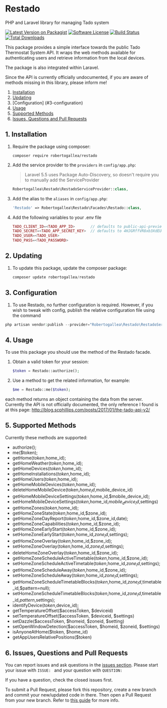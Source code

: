 # Restado
PHP and Laravel library for managing Tado system

[![Latest Version on Packagist](https://img.shields.io/packagist/v/robertogallea/restado.svg?style=flat-square)](https://packagist.org/packages/robertogallea/restado)
[![Software License](https://img.shields.io/badge/license-MIT-brightgreen.svg?style=flat-square)](LICENSE.md)
[![Build Status](https://img.shields.io/travis/jeroennoten/Laravel-AdminLTE/master.svg?style=flat-square)](https://travis-ci.org/jeroennoten/Laravel-AdminLTE)
[![Total Downloads](https://img.shields.io/packagist/dt/robertogallea/restado.svg?style=flat-square)](https://packagist.org/packages/robertogallea/restado)


This package provides a simple interface towards the public Tado Thermostat System API. It wraps the web methods available for authenticating users and retrieve information from the local devices. 

The package is also integrated within Laravel.

Since the API is currently officially undocumented, if you are aware of methods missing in this library, please inform me!


 1. [Installation](#1-installation)
 2. [Updating](#2-updating)
 3. [Configuration] (#3-configuration)
 4. [Usage](#4-usage)
 5. [Supported Methods](#5-supported-methods)
 6. [Issues, Questions and Pull Requests](#6-issues-questions-and-pull-requests)
 
 ## 1. Installation
 
 1. Require the package using composer:
 
     ```
     composer require robertogallea/restado
     ```
     
2. Add the service provider to the `providers` in `config/app.php`:

    > Laravel 5.5 uses Package Auto-Discovery, so doesn't require you to manually add the ServiceProvider

    ```php
    Robertogallea\Restado\RestadoServiceProvider::class,
    ```     
    
3. Add the alias to the `aliases` in `config/app.php`:
    
    ```php
    'Restado' => Robertogallea\Restado\Facades\Restado::class,    
    ```
    
4. Add the following variables to your .env file
    ```php
    TADO_CLIENT_ID=<TADO_APP_ID>       // defaults to public-api-preview
    TADO_SECRET=<TADO_APP_SECRET_KEY>  // defaults to 4HJGRffVR8xb3XdEUQpjgZ1VplJi6Xgw                                                      
    TADO_USER=<TADO_USER>
    TADO_PASS=<TADO_PASSWORD>  
    ```
    
    
## 2. Updating

1. To update this package,  update the composer package:

    ```php
    composer update robertogallea/restado
    ```    
    
## 3. Configuration
    
1. To use Restado, no further configuration is required. However, if you wish to tweak with config, publish the relative
 configuration file using the command

```php
php artisan vendor:publish --provider="Robertogallea\Restado\RestadoServiceProvider" --tag=config
```
    
## 4. Usage    
To use this package you should use the method of the Restado facade. 

1. Obtain a valid token for your session:

    ```php
    $token = Restado::authorize();
    ``` 
    
2. Use a method to get the related information, for example:
    
    ```php
    $me = Restado::me($token);
    ```     
    
each method returns an object containing the data from the server. Currently the API is not officially documented, the only reference I found is at this page: http://blog.scphillips.com/posts/2017/01/the-tado-api-v2/

 
## 5. Supported Methods
Currently these methods are supported:
- authorize();
- me($token);
- getHome($token,$home_id);
- getHomeWeather($token,$home_id);
- getHomeDevices($token,$home_id);
- getHomeInstallations($token,$home_id);
- getHomeUsers($token,$home_id);
- getHomeMobileDevices($token,$home_id);
- deleteHomeMobileDevice(token,$home_id,$mobile_device_id)
- getHomeMobileDeviceSettings($token,$home_id,$mobile_device_id);
- setHomeMobileDeviceSettings($token,$home_id,$mobile_device_id,$settings)
- getHomeZones($token,$home_id);
- getHomeZoneState($token,$home_id,$zone_id);
- getHomeZoneDayReport($token,$home_id,$zone_id,date);
- getHomeZoneCapabilities($token,$home_id,$zone_id);
- getHomeZoneEarlyStart($token,$home_id,$zone_id);
- setHomeZoneEarlyStart($token,$home_id,$zone_id,$settings);
- getHomeZoneOverlay($token,$home_id,$zone_id);
- setHomeZoneOverlay($token,$home_id,$zone_id,$settings);
- deleteHomeZoneOverlay($token,$home_id,$zone_id);
- getHomeZoneScheduleActiveTimetable($token,$home_id,$zone_id);
- setHomeZoneScheduleActiveTimetable($token,$home_id,$zone_id,$settings);
- getHomeZoneScheduleAway($token,$home_id,$zone_id);
- setHomeZoneScheduleAway($token,$home_id,$zone_id,$settings);
- getHomeZoneScheduleTimetableBlocks($token,$home_id,$zone_id,$timetable_id,$pattern=null);
- setHomeZoneScheduleTimetableBlocks($token,$home_id,$zone_id,$timetable_id,$pattern,$settings);
- identifyDevice($token,$device_id);        
- getTemperatureOffset($accessToken, $deviceid)
- setTemperatureOffset($accessToken, $deviceid, $settings)
- setDazzle($accessToken, $homeid, $zoneid, $setting)
- setOpenWindowDetection($accessToken, $homeid, $zoneid, $settings)
- isAnyoneAtHome($token, $home_id)
- getAppUsersRelativePositions($token)

## 6. Issues, Questions and Pull Requests

You can report issues and ask questions in the [issues section](https://github.com/robertogallea/restado/issues). Please start your issue with `ISSUE: ` and your question with `QUESTION: `

If you have a question, check the closed issues first.

To submit a Pull Request, please fork this repository, create a new branch and commit your new/updated code in there. Then open a Pull Request from your new branch. Refer to [this guide](https://help.github.com/articles/about-pull-requests/) for more info.